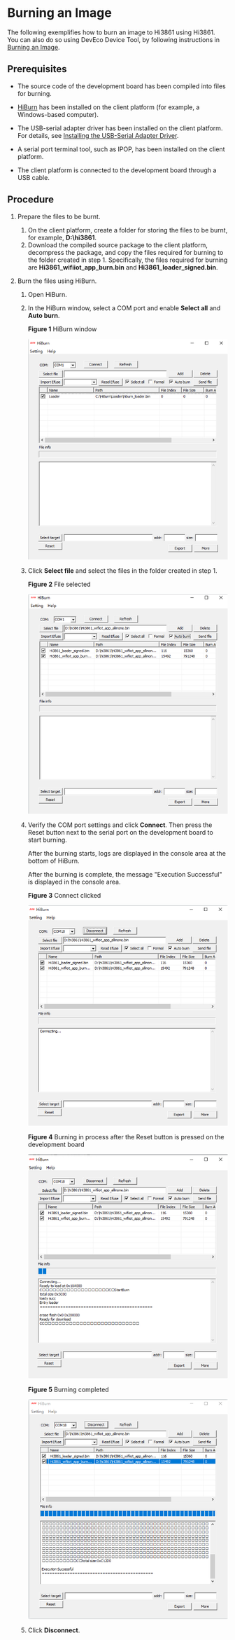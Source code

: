 # Burning an Image


The following exemplifies how to burn an image to Hi3861 using Hi3861. You can also do so using DevEco Device Tool, by following instructions in [Burning an Image](quickstart-ide-3861-burn.md).


## Prerequisites

- The source code of the development board has been compiled into files for burning.

- [HiBurn](https://gitee.com/hihope_iot/docs/tree/master/HiSpark_WiFi_IoT/Software/tools) has been installed on the client platform (for example, a Windows-based computer).

- The USB-serial adapter driver has been installed on the client platform. For details, see [Installing the USB-Serial Adapter Driver](https://device.harmonyos.com/en/docs/documentation/guide/hi3861-drivers-0000001058153433).

- A serial port terminal tool, such as IPOP, has been installed on the client platform.

- The client platform is connected to the development board through a USB cable.


## Procedure

1. Prepare the files to be burnt.
   1. On the client platform, create a folder for storing the files to be burnt, for example, **D:\hi3861**.
   2. Download the compiled source package to the client platform, decompress the package, and copy the files required for burning to the folder created in step 1.
      Specifically, the files required for burning are **Hi3861_wifiiot_app_burn.bin** and **Hi3861_loader_signed.bin**.

2. Burn the files using HiBurn.
   1. Open HiBurn.
   
   2. In the HiBurn window, select a COM port and enable **Select all** and **Auto burn**.
      
      **Figure 1** HiBurn window 
      
      ![quickstart-pkg-3861-burn-hiburn](figures/quickstart-pkg-3861-burn-hiburn.png)
      
   3. Click **Select file** and select the files in the folder created in step 1.
      
       **Figure 2** File selected 
     
       ![quickstart-pkg-3861-burn-selectfile](figures/quickstart-pkg-3861-burn-selectfile.png)
       
   4. Verify the COM port settings and click **Connect**. Then press the Reset button next to the serial port on the development board to start burning.
    
      After the burning starts, logs are displayed in the console area at the bottom of HiBurn.
    
      After the burning is complete, the message "Execution Successful" is displayed in the console area.
       
      **Figure 3** Connect clicked 
    
      ![quickstart-pkg-3861-burn-connect](figures/quickstart-pkg-3861-burn-connect.png)
       
       **Figure 4** Burning in process after the Reset button is pressed on the development board 
    
      ![quickstart-pkg-3861-burn-burning](figures/quickstart-pkg-3861-burn-burning.png)
       
       **Figure 5** Burning completed 
       
       ![quickstart-pkg-3861-burn-end](figures/quickstart-pkg-3861-burn-end.png)
       
   5. Click **Disconnect**.
